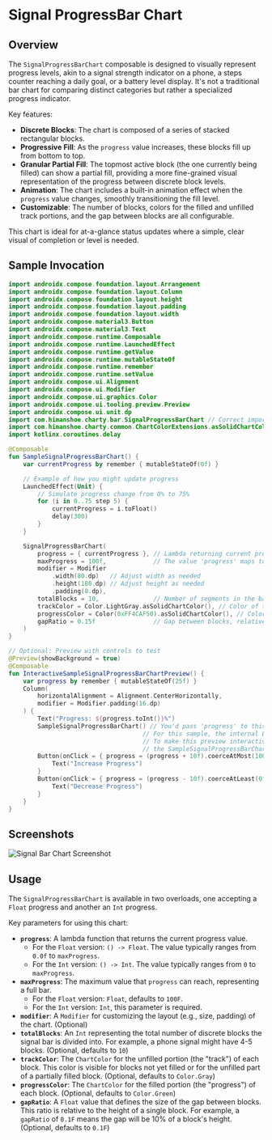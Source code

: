 # Signal ProgressBar Chart

## Overview
The `SignalProgressBarChart` composable is designed to visually represent progress levels, akin to a signal strength indicator on a phone, a steps counter reaching a daily goal, or a battery level display. It's not a traditional bar chart for comparing distinct categories but rather a specialized progress indicator.

Key features:
- **Discrete Blocks**: The chart is composed of a series of stacked rectangular blocks.
- **Progressive Fill**: As the `progress` value increases, these blocks fill up from bottom to top.
- **Granular Partial Fill**: The topmost active block (the one currently being filled) can show a partial fill, providing a more fine-grained visual representation of the progress between discrete block levels.
- **Animation**: The chart includes a built-in animation effect when the `progress` value changes, smoothly transitioning the fill level.
- **Customizable**: The number of blocks, colors for the filled and unfilled track portions, and the gap between blocks are all configurable.

This chart is ideal for at-a-glance status updates where a simple, clear visual of completion or level is needed.

## Sample Invocation

```kotlin
import androidx.compose.foundation.layout.Arrangement
import androidx.compose.foundation.layout.Column
import androidx.compose.foundation.layout.height
import androidx.compose.foundation.layout.padding
import androidx.compose.foundation.layout.width
import androidx.compose.material3.Button
import androidx.compose.material3.Text
import androidx.compose.runtime.Composable
import androidx.compose.runtime.LaunchedEffect
import androidx.compose.runtime.getValue
import androidx.compose.runtime.mutableStateOf
import androidx.compose.runtime.remember
import androidx.compose.runtime.setValue
import androidx.compose.ui.Alignment
import androidx.compose.ui.Modifier
import androidx.compose.ui.graphics.Color
import androidx.compose.ui.tooling.preview.Preview
import androidx.compose.ui.unit.dp
import com.himanshoe.charty.bar.SignalProgressBarChart // Correct import path
import com.himanshoe.charty.common.ChartColorExtensions.asSolidChartColor // Ensure this import path is correct
import kotlinx.coroutines.delay

@Composable
fun SampleSignalProgressBarChart() {
    var currentProgress by remember { mutableStateOf(0f) }

    // Example of how you might update progress
    LaunchedEffect(Unit) {
        // Simulate progress change from 0% to 75%
        for (i in 0..75 step 5) {
            currentProgress = i.toFloat()
            delay(300)
        }
    }

    SignalProgressBarChart(
        progress = { currentProgress }, // Lambda returning current progress (0f to maxProgress)
        maxProgress = 100f,             // The value 'progress' maps to 100% fill
        modifier = Modifier
            .width(80.dp)   // Adjust width as needed
            .height(180.dp) // Adjust height as needed
            .padding(8.dp),
        totalBlocks = 10,               // Number of segments in the bar
        trackColor = Color.LightGray.asSolidChartColor(), // Color of the unfilled part of blocks
        progressColor = Color(0xFF4CAF50).asSolidChartColor(), // Color of the filled part
        gapRatio = 0.15f                // Gap between blocks, relative to block height
    )
}

// Optional: Preview with controls to test
@Preview(showBackground = true)
@Composable
fun InteractiveSampleSignalProgressBarChartPreview() {
    var progress by remember { mutableStateOf(25f) }
    Column(
        horizontalAlignment = Alignment.CenterHorizontally,
        modifier = Modifier.padding(16.dp)
    ) {
        Text("Progress: ${progress.toInt()}%")
        SampleSignalProgressBarChart() // You'd pass 'progress' to this if it took it as a direct param
                                     // For this sample, the internal LaunchedEffect drives its own progress.
                                     // To make this preview interactive with external control,
                                     // the SampleSignalProgressBarChart would need to accept progress as a parameter.
        Button(onClick = { progress = (progress + 10f).coerceAtMost(100f) }, modifier = Modifier.padding(top = 8.dp)) {
            Text("Increase Progress")
        }
        Button(onClick = { progress = (progress - 10f).coerceAtLeast(0f) }) {
            Text("Decrease Progress")
        }
    }
}
```

## Screenshots
![Signal Bar Chart Screenshot](signal_bar_chart_screenshot.png) <!-- TODO: Add actual screenshot -->

## Usage
The `SignalProgressBarChart` is available in two overloads, one accepting a `Float` progress and another an `Int` progress.

Key parameters for using this chart:

- **`progress`**: A lambda function that returns the current progress value.
    - For the `Float` version: `() -> Float`. The value typically ranges from `0.0f` to `maxProgress`.
    - For the `Int` version: `() -> Int`. The value typically ranges from `0` to `maxProgress`.
- **`maxProgress`**: The maximum value that `progress` can reach, representing a full bar.
    - For the `Float` version: `Float`, defaults to `100F`.
    - For the `Int` version: `Int`, this parameter is required.
- **`modifier`**: A `Modifier` for customizing the layout (e.g., size, padding) of the chart. (Optional)
- **`totalBlocks`**: An `Int` representing the total number of discrete blocks the signal bar is divided into. For example, a phone signal might have 4-5 blocks. (Optional, defaults to `10`)
- **`trackColor`**: The `ChartColor` for the unfilled portion (the "track") of each block. This color is visible for blocks not yet filled or for the unfilled part of a partially filled block. (Optional, defaults to `Color.Gray`)
- **`progressColor`**: The `ChartColor` for the filled portion (the "progress") of each block. (Optional, defaults to `Color.Green`)
- **`gapRatio`**: A `Float` value that defines the size of the gap between blocks. This ratio is relative to the height of a single block. For example, a `gapRatio` of `0.1F` means the gap will be 10% of a block's height. (Optional, defaults to `0.1F`)
